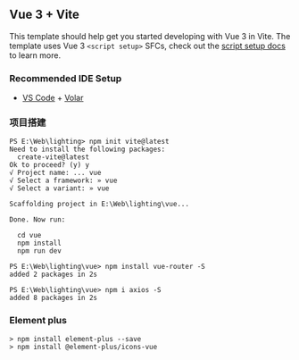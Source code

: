 ## Vue 3 + Vite

This template should help get you started developing with Vue 3 in Vite. The template uses Vue 3 `<script setup>` SFCs, check out the [script setup docs](https://v3.vuejs.org/api/sfc-script-setup.html#sfc-script-setup) to learn more.

### Recommended IDE Setup

- [VS Code](https://code.visualstudio.com/) + [Volar](https://marketplace.visualstudio.com/items?itemName=Vue.volar)

### 项目搭建

```shell
PS E:\Web\lighting> npm init vite@latest
Need to install the following packages:
  create-vite@latest
Ok to proceed? (y) y
√ Project name: ... vue
√ Select a framework: » vue
√ Select a variant: » vue

Scaffolding project in E:\Web\lighting\vue...

Done. Now run:

  cd vue
  npm install
  npm run dev

PS E:\Web\lighting\vue> npm install vue-router -S
added 2 packages in 2s

PS E:\Web\lighting\vue> npm i axios -S
added 8 packages in 2s
```

### Element plus

```shell
> npm install element-plus --save
> npm install @element-plus/icons-vue
```



